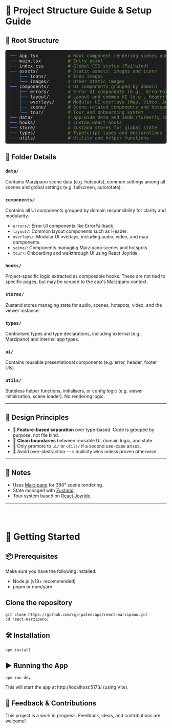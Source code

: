 # 🧭 Project Structure Guide & Setup Guide

## 📁 Root Structure

<pre style="background:#1e1e1e; color:#d4d4d4; padding:10px; border-radius:5px; font-family: monospace;">
<span style="color:#569cd6;">├──</span> App.tsx           <span style="color:#6a9955;"># Root component rendering scenes and overlays</span>
<span style="color:#569cd6;">├──</span> main.tsx          <span style="color:#6a9955;"># Entry point</span>
<span style="color:#569cd6;">├──</span> index.css         <span style="color:#6a9955;"># Global CSS styles (Tailwind)</span>
<span style="color:#569cd6;">├──</span> assets/           <span style="color:#6a9955;"># Static assets: images and icons</span>
<span style="color:#569cd6;">│</span>   <span style="color:#569cd6;">├──</span> icons/        <span style="color:#6a9955;"># Icon images</span>
<span style="color:#569cd6;">│</span  >   <span style="color:#569cd6;">└──</span> images/       <span style="color:#6a9955;"># Other static images</span>
<span style="color:#569cd6;">├──</span> components/       <span style="color:#6a9955;"># UI components grouped by domain</span>
<span style="color:#569cd6;">│</span>   <span style="color:#569cd6;">├──</span> errors/       <span style="color:#6a9955;"># Error UI components (e.g., ErrorFallback)</span>
<span style="color:#569cd6;">│</span>   <span style="color:#569cd6;">├──</span> layout/       <span style="color:#6a9955;"># Layout and common UI (e.g., Header)</span>
<span style="color:#569cd6;">│</span>   <span style="color:#569cd6;">├──</span> overlays/     <span style="color:#6a9955;"># Modular UI overlays (Map, Video, Audio, etc.)</span>
<span style="color:#569cd6;">│</span>   <span style="color:#569cd6;">├──</span> scene/        <span style="color:#6a9955;"># Scene-related components and hotspots</span>
<span style="color:#569cd6;">│</span>   <span style="color:#569cd6;">└──</span> tour/         <span style="color:#6a9955;"># Tour and onboarding system</span>
<span style="color:#569cd6;">├──</span> data/             <span style="color:#6a9955;"># App-wide data and JSON (formerly config/)</span>
<span style="color:#569cd6;">├──</span> hooks/            <span style="color:#6a9955;"># Custom React hooks</span>
<span style="color:#569cd6;">├──</span> store/            <span style="color:#6a9955;"># Zustand stores for global state</span>
<span style="color:#569cd6;">├──</span> types/            <span style="color:#6a9955;"># TypeScript types and declarations</span>
<span style="color:#569cd6;">└──</span> utils/            <span style="color:#6a9955;"># Utility and helper functions</span></pre>


## 🧩 Folder Details

### `data/`
Contains Marzipano scene data (e.g. hotspots), common settings among all scenes and global settings (e.g. fullscreen, autorotate).

### `components/`
Contains all UI components grouped by domain responsibility for clarity and modularity.

- `errors/`: Error UI components like ErrorFallback.
- `layout/`: Common layout components such as Header.
- `overlays/`: Modular UI overlays, including audio, video, and map components.
- `scene/`: Components managing Marzipano scenes and hotspots.
- `tour/`: Onboarding and walkthrough UI using React Joyride.

### `hooks/`
Project-specific logic extracted as composable hooks. These are not tied to specific pages, but may be scoped to the app's Marzipano context.

### `stores/`
Zustand stores managing state for audio, scenes, hotspots, video, and the viewer instance.

### `types/`
Centralised types and type declarations, including external (e.g., Marzipano) and internal app types.

### `ui/`
Contains reusable presentational components (e.g. error, header, footer UIs).

### `utils/`
Stateless helper functions, initialisers, or config logic (e.g. viewer initialisation, scene loader). No rendering logic.

---

## 🔧 Design Principles

- 🧠 **Feature-based separation** over type-based. Code is grouped by purpose, not file kind.
- 🧼 **Clean boundaries** between reusable UI, domain logic, and state.
- 🔁 Only promote to `ui/` or `utils/` if a second use-case arises.
- 🚫 Avoid over-abstraction — simplicity wins unless proven otherwise.

---

## 📝 Notes

- Uses [Marzipano](https://www.marzipano.net/) for 360° scene rendering.
- State managed with [Zustand](https://github.com/pmndrs/zustand).
- Tour system based on [React Joyride](https://github.com/gilbarbara/react-joyride).

---

<br>
<br>

# 🚀 Getting Started

## 📦 Prerequisites

Make sure you have the following installed:

  - Node.js (v18+ recommended)
  - pnpm or npm/yarn

## Clone the repository
    git clone https://github.com/rgp-paleocapa/react-marzipano.git
    cd react-marzipano;

## 🛠 Installation
```
npm install
```

## ▶️ Running the App
```
npm run dev
```

This will start the app at http://localhost:5173/ (using Vite).

## 🧃 Feedback & Contributions

This project is a work in progress. Feedback, ideas, and contributions are welcome!
